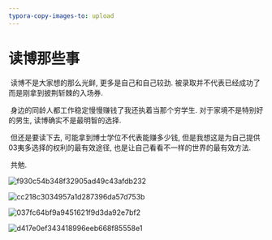 ```yaml
---
typora-copy-images-to: upload
---
```


# 读博那些事

​	读博不是大家想的那么光鲜, 更多是自己和自己较劲. 被录取并不代表已经成功了而是刚拿到披荆斩棘的入场券. 

​	身边的同龄人都工作稳定慢慢赚钱了我还执着当那个穷学生. 对于家境不是特别好的男生, 读博确实不是最明智的选择. 

​	但还是要读下去, 可能拿到博士学位不代表能赚多少钱, 但是我想这是为自己提供03夷多选择的权利的最有效途径, 也是让自己看看不一样的世界的最有效方法. 

​	共勉.

![f930c54b348f32905ad49c43afdb232](https://gitee.com/yixin-oss/blogImage/raw/master/f930c54b348f32905ad49c43afdb232.jpg)

![cc218c3034957a1d287396da57d753b](https://gitee.com/yixin-oss/blogImage/raw/master/cc218c3034957a1d287396da57d753b.jpg)

![037fc64bf9a9451621f9d3da92e7bf2](https://gitee.com/yixin-oss/blogImage/raw/master/037fc64bf9a9451621f9d3da92e7bf2.jpg)

![d417e0ef343418996eeb668f85558e1](https://gitee.com/yixin-oss/blogImage/raw/master/d417e0ef343418996eeb668f85558e1.jpg)

